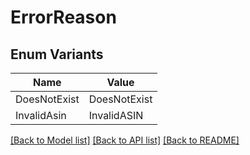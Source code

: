 # ErrorReason

## Enum Variants

| Name | Value |
|---- | -----|
| DoesNotExist | DoesNotExist |
| InvalidAsin | InvalidASIN |


[[Back to Model list]](../README.md#documentation-for-models) [[Back to API list]](../README.md#documentation-for-api-endpoints) [[Back to README]](../README.md)


